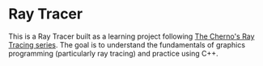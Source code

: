 # Ray Tracer

This is a Ray Tracer built as a learning project following [The Cherno's Ray Tracing series](https://youtube.com/playlist?list=PLlrATfBNZ98edc5GshdBtREv5asFW3yXl&si=ZwHQRIjvuAOiruBz). The goal is to understand the fundamentals of graphics programming (particularly ray tracing) and practice using C++.
